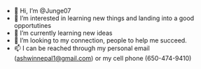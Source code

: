 - 👋 Hi, I’m @Junge07
- 👀 I’m interested in learning new things and landing into a good opportutines
- 🌱 I’m currently learning new ideas
- 💞️ I’m looking to my connection, people to help me succeed.
- 📫 I can be reached through my personal email (ashwinnepal1@gmail.com) or my cell phone (650-474-9410)

<!---
Junge07/Junge07 is a ✨ special ✨ repository because its `README.md` (this file) appears on your GitHub profile.
You can click the Preview link to take a look at your changes.
--->
